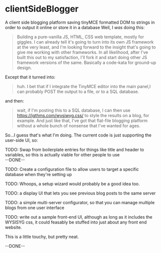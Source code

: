 
# clientSideBlogger
A client side blogging platform saving tinyMCE formatted DOM to strings in order to output it online or store it in a database
Well, I *was* doing this: 

> Building a pure-vanilla JS, HTML, CSS web template, mostly for giggles. I can already tell it's going to turn into its own JS framework at the very least, and I'm looking forward to the insight that's going to give me working with other frameworks. In all likelihood, after I've built this out to my satisfaction, I'll fork it and start doing other JS framework versions of the same.
> Basically a code-kata for ground-up design.

Except that it turned into:

> huh. I bet that if I integrate the TinyMCE editor into the main panel,I can probably POST the output to a file, or to a SQL database.

and then: 

> wait, if I'm posting this to a SQL database, I can then use https://jgthms.com/wysiwyg.css/ to style the results on a blog, for example. And just like that, I've got that flat-file blogging platform without a whole bunch of nonsense that I've wanted for ages.

So...I guess that's what I'm doing. The current code is just supporting the user-side UI, so:

TODO: Swap from boilerplate entries for things like title and header to variables, so this is actually viable for other people to use  
--DONE--

TODO: Create a configuration file to allow users to target a specific database when they're setting up

TODO: Whoops, a setup wizard would probably be a good idea too.

TODO: a display UI that lets you see previous blog posts to the same server

TODO: a simple multi-server configurator, so that you can manage multiple blogs from one user interface

TODO: write out a sample front-end UI, although as long as it includes the WYSISYG css, it could feasably be stuffed into just about any front end website.

This is a little touchy, but pretty neat.

--DONE--
